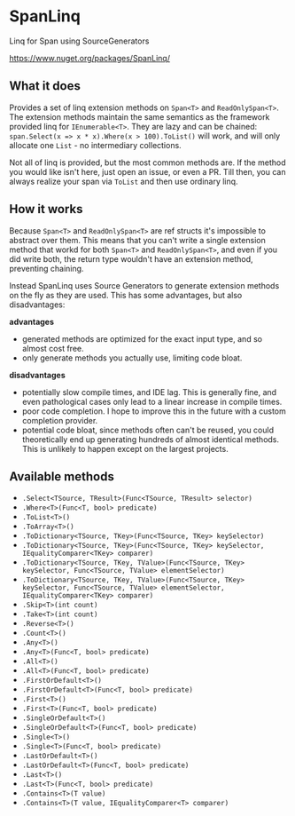 # SpanLinq
Linq for Span<T> using SourceGenerators
  
https://www.nuget.org/packages/SpanLinq/

## What it does

Provides a set of linq extension methods on `Span<T>` and `ReadOnlySpan<T>`. The extension methods maintain the same semantics as the framework provided linq for `IEnumerable<T>`. They are lazy and can be chained: `span.Select(x => x * x).Where(x > 100).ToList()` will work, and will only allocate one `List` - no intermediary collections.

Not all of linq is provided, but the most common methods are. If the method you would like isn't here, just open an issue, or even a PR. Till then, you can always realize your span via `ToList` and then use ordinary linq.

## How it works

Because `Span<T>` and `ReadOnlySpan<T>` are ref structs it's impossible to abstract over them. This means that you can't write a single extension method that workd for both `Span<T>` and `ReadOnlySpan<T>`, and even if you did write both, the return type wouldn't have an extension method, preventing chaining. 

Instead SpanLinq uses Source Generators to generate extension methods on the fly as they are used. This has some advantages, but also disadvantages:

**advantages**

- generated methods are optimized for the exact input type, and so almost cost free.
- only generate methods you actually use, limiting code bloat.

**disadvantages**

- potentially slow compile times, and IDE lag. This is generally fine, and even pathological cases only lead to a linear increase in compile times.
- poor code completion. I hope to improve this in the future with a custom completion provider.
- potential code bloat, since methods often can't be reused, you could theoretically end up generating hundreds of almost identical methods. This is unlikely to happen except on the largest projects.

## Available methods

- `.Select<TSource, TResult>(Func<TSource, TResult> selector)`
- `.Where<T>(Func<T, bool> predicate)`
- `.ToList<T>()`
- `.ToArray<T>()`
- `.ToDictionary<TSource, TKey>(Func<TSource, TKey> keySelector)`
- `.ToDictionary<TSource, TKey>(Func<TSource, TKey> keySelector, IEqualityComparer<TKey> comparer)`
- `.ToDictionary<TSource, TKey, TValue>(Func<TSource, TKey> keySelector, Func<TSource, TValue> elementSelector)`
- `.ToDictionary<TSource, TKey, TValue>(Func<TSource, TKey> keySelector, Func<TSource, TValue> elementSelector, IEqualityComparer<TKey> comparer)`
- `.Skip<T>(int count)`
- `.Take<T>(int count)`
- `.Reverse<T>()`
- `.Count<T>()`
- `.Any<T>()`
- `.Any<T>(Func<T, bool> predicate)`
- `.All<T>()`
- `.All<T>(Func<T, bool> predicate)`
- `.FirstOrDefault<T>()`
- `.FirstOrDefault<T>(Func<T, bool> predicate)`
- `.First<T>()`
- `.First<T>(Func<T, bool> predicate)`
- `.SingleOrDefault<T>()`
- `.SingleOrDefault<T>(Func<T, bool> predicate)`
- `.Single<T>()`
- `.Single<T>(Func<T, bool> predicate)`
- `.LastOrDefault<T>()`
- `.LastOrDefault<T>(Func<T, bool> predicate)`
- `.Last<T>()`
- `.Last<T>(Func<T, bool> predicate)`
- `.Contains<T>(T value)`
- `.Contains<T>(T value, IEqualityComparer<T> comparer)`
